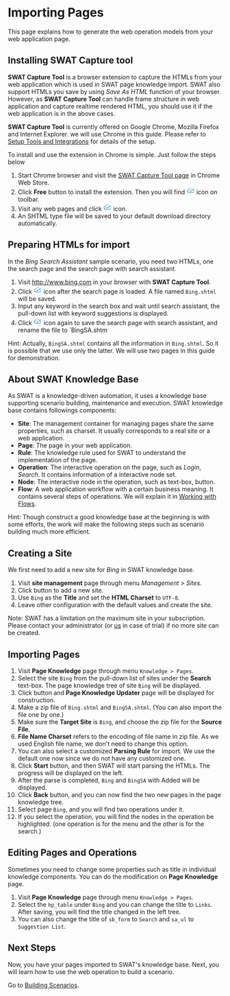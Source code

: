 Importing Pages
===

This page explains how to generate the web operation models from your web application page.

Installing SWAT Capture tool
---

**SWAT Capture Tool** is a browser extension to capture the HTMLs from your web application which is used in SWAT page knowledge import. SWAT also support HTMLs you save by using *Save As HTML* function of your browser. However, as **SWAT Capture Tool** can handle frame structure in web application and capture realtime rendered HTML, you should use it if the web application is in the above cases.

**SWAT Capture Tool** is currently offered on Google Chrome, Mozilla Firefox and Internet Explorer. we will use Chrome in this guide. Please refer to [Setup Tools and Integrations](setup_tools.md#SWAT_Capture_Tool) for details of the setup. 

To install and use the extension in Chrome is simple. Just follow the steps below

1. Start Chrome browser and visit the [SWAT Capture Tool page](https://chrome.google.com/webstore/detail/lblhhpmbencpjckcgehlfndpibomonie) in Chrome Web Store.
2. Click <span class="glyphicon glyphicon-plus"></span> **Free** button to install the extension. Then you will find ![SWAT icon](/swat/assets/images/extension.png) icon on toolbar.
3. Visit any web pages and click ![SWAT icon](/swat/assets/images/extension.png) icon. 
4. An SHTML type file will be saved to your default download directory automatically.

Preparing HTMLs for import
---

In the *Bing Search Assistant* sample scenario, you need two HTMLs, one the search page and the search page with search assistant.

1. Visit http://www.bing.com in your browser with **SWAT Capture Tool**.
2. Click ![SWAT icon](/swat/assets/images/extension.png) icon after the search page is loaded. A file named `Bing.shtml` will be saved.
3. Input any keyword in the search box and wait until search assistant, the pull-down list with keyword suggestions is displayed.
4. Click ![SWAT icon](/swat/assets/images/extension.png) icon again to save the search page with search assistant, and rename the file to `BingSA.shtm

Hint: Actually, `BingSA.shtml` contains all the information in `Bing.shtml`. So it is possible that we use only the latter. We will use two pages in this guide for demonstration.

About SWAT Knowledge Base
---

As SWAT is a knowledge-driven automation, it uses a knowledge base supporting scenario building, maintenance and execution. SWAT knowledge base contains followings components:

* **Site**: The management container for managing pages share the same properties, such as charset. It usually corresponds to a real site or a web application.
* **Page**: The page in your web application. 
* **Rule**: The knowledge rule used for SWAT to understand the implementation of the page.
* **Operation**: The interactive operation on the page, such as *Login*, *Search*. It contains information of a interactive node set.
* **Node**: The interactive node in the operation, such as text-box, button.
* **Flow**: A web application workflow with a certain business meaning. It contains several steps of operations. We will explain it in [Working with Flows](article_flow.md).

Hint: Though construct a good knowledge base at the beginning is with some efforts, the work will make the following steps such as scenario building much more efficient.

Creating a Site
---

We first need to add a new site for *Bing* in SWAT knowledge base.

1. Visit **site management** page through menu *Management > Sites*.
2. Click <span class="glyphicon glyphicon-plus"></span> button to add a new site.
3. Use `Bing` as the **Title** and set the **HTML Charset** to `UTF-8`.
4. Leave other configuration with the default values and create the site.

Note: SWAT has a limitation on the maximum site in your subscription. Please contact your administrator (or [us](mailto:sales@smartekworks.com) in case of trial) if no more site can be created.

Importing Pages
---

1. Visit **Page Knowledge** page through menu `Knowledge > Pages`.
2. Select the site `Bing` from the pull-down list of sites under the **Search** text-box. The page knowledge tree of site `Bing` will be displayed.
3. Click <span class="glyphicon glyphicon-plus"></span> button and **Page Knowledge Updater** page will be displayed for construction.
4. Make a zip file of `Bing.shtml` and `BingSA.shtml`. (You can also import the file one by one.)
4. Make sure the **Target Site** is `Bing`, and choose the zip file for the **Source File**.
5. **File Name Charset** refers to the encoding of file name in zip file. As we used English file name, we don't need to change this option.
6. You can also select a customized **Parsing Rule** for import. We use the default one now since we do not have any customized one. 
7. Click **Start** button, and then SWAT will start parsing the HTMLs. The progress will be displayed on the left.
8. After the parse is completed, `Bing` and `BingSA` with <span class="label label-success">Added</span> will be displayed.
9. Click **Back** button, and you can now find the two new pages in the page knowledge tree. 
9. Select page `Bing`, and you will find two operations under it. 
10. If you select the operation, you will find the nodes in the operation be highlighted. (one operation is for the menu and the other is for the search.)

Editing Pages and Operations
---

Sometimes you need to change some properties such as title in individual knowledge components. You can do the modification on **Page Knowledge** page.

1. Visit **Page Knowledge** page through menu `Knowledge > Pages`.
2. Select the `hp_table` under `Bing` and you can change the title to `Links`. After saving, you will find the title changed in the left tree.
3. You can also change the title of `sb_form` to `Search` and `sa_ul` to `Suggestion List`. 

Next Steps
----

Now, you have your pages imported to SWAT's knowledge base. Next, you will learn how to use the web operation to build a scenario.

Go to [Building Scenarios](guide_scenarios.md).